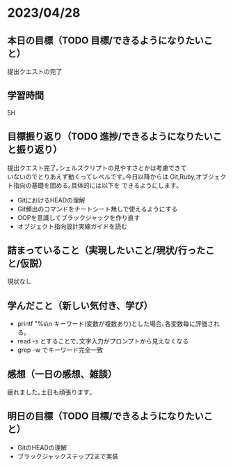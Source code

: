 # 2023/04/28
## 本日の目標（TODO 目標/できるようになりたいこと）
提出クエストの完了
## 学習時間
5H
## 目標振り返り（TODO 進捗/できるようになりたいこと振り返り）
提出クエスト完了｡シェルスクリプトの見やすさとかは考慮できて  
いないのでとりあえず動くってレベルです｡今日以降からは
Git,Ruby,オブジェクト指向の基礎を固める｡具体的には以下を
できるようにします｡  

- GitにおけるHEADの理解  
- Git頻出のコマンドをチートシート無しで使えるようにする
- OOPを意識してブラックジャックを作り直す
- オブジェクト指向設計実線ガイドを読む

## 詰まっていること（実現したいこと/現状/行ったこと/仮説）
現状なし
## 学んだこと（新しい気付き、学び）
- printf "%s\n キーワード(変数が複数あり)とした場合､各変数毎に評価される｡  
- read -s とすることで､文字入力がプロンプトから見えなくなる
- grep -w でキーワード完全一致
## 感想（一日の感想、雑談）
疲れました｡土日も頑張ります｡
## 明日の目標（TODO 目標/できるようになりたいこと）
- GitのHEADの理解
- ブラックジャックステップ2まで実装